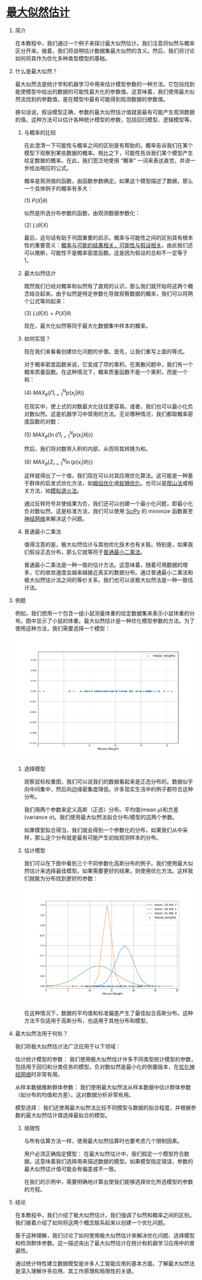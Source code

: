 # [最大似然估计](https://www.baeldung.com/cs/maximum-likelihood-estimation)

1. 简介

    在本教程中，我们通过一个例子来探讨最大似然估计。我们注意将似然与概率区分开来。接着，我们将说明估计数据集最大似然的含义。然后，我们将讨论如何将其作为优化多种类型模型的基础。

2. 什么是最大似然？

    最大似然法是统计学和机器学习中用来估计模型参数的一种方法。它包括找到能使模型中给出的数据的可能性最大化的参数值。这意味着，我们使用最大似然法找到的参数值，是在模型中最有可能得到观测数据的参数值。

    换句话说，假设模型正确，参数的最大似然估计值就是最有可能产生观测数据的值。这种方法可以估计各种统计模型的参数，包括回归模型、逻辑模型等。

    1. 与概率的比较

        在此澄清一下可能性与概率之间的区别是有帮助的。概率告诉我们在某个模型下观察到某些数据的概率。相比之下，可能性告诉我们某个模型产生给定数据的概率。在此，我们宽泛地使用 “概率” 一词来表达直觉，并进一步给出相应的公式。

        概率是观测值的函数，由函数参数确定。如果这个模型描述了数据，那么一个具体例子的概率有多大：

        (1)  $P(X | \theta)$

        似然是所选分布参数的函数，由观测数据参数化：

        (2)  $L(\theta | X)$

        最后，这句话有助于巩固重要的启示。概率与可能性之间的区别具有根本性的重要意义：[概率与可能的结果相关，可能性与假设相关](https://www.psychologicalscience.org/observer/bayes-for-beginners-probability-and-likelihood)。由此我们还可以推断，可能性不是概率密度函数。这是因为假设的总和不一定等于 1。

    2. 最大似然估计

        既然我们已经对概率和似然有了直观的认识，那么我们就开始将这两个概念结合起来。由于似然是特定参数化导致观察数据的概率，我们可以将两个公式等同起来：

        (3)  $L(\theta | X) = P(X|\theta)$

        现在，最大化似然等同于最大化数据集中样本的概率。

    3. 如何实现？

        现在我们来看看创建优化问题的步骤。首先，让我们重写上面的等式。

        对于概率密度函数来说，它变成了项的乘积。在离散问题中，我们有一个概率质量函数。在这种情况下，概率质量函数不是一个乘积，而是一个和：

        (4) $MAX_{\theta}\{ \Pi^{N}_{i=1} p(x_i|\theta)\}$

        在现实中，使上式的对数最大化往往更容易。或者，我们也可以最小化负对数似然。这是机器学习中常用的方法。无论哪种情况，我们都取概率密度函数的对数：

        (5)  $MAX_{\theta}\{ \ln(\Pi^{N}_{i=1} p(x_i|\theta))\}$

        然后，我们将对数带入积的内部，从而将其转换为和。

        (6)  $MAX_{\theta}\{ \Sigma^{N}_{i=1} \ln(p(x_i|\theta))\}$

        这样就得出了一个值，我们现在可以对其应用优化算法。这可能是一种基于群体的启发式优化方法，如[蛾焰优化](https://www.baeldung.com/cs/moth-flame-optimization)或[蚁狮优化](https://www.baeldung.com/cs/ant-lion-optimization)。也可以是[爬山法](https://www.baeldung.com/cs/hill-climbing-algorithm)或相关方法，如[模拟退火法](https://www.baeldung.com/java-simulated-annealing-for-traveling-salesman)。

        通过反转符号并使结果为负，我们还可以创建一个最小化问题，即最小化负对数似然。这是标准方法，我们可以使用 [SciPy](https://scipy.org/) 的 minimize 函数甚至[神经网络](https://www.baeldung.com/cs/mlp-vs-dnn)来解决这个问题。

    4. 普通最小二乘法

        值得注意的是，极大似然估计与其他优化技术也有关联。特别是，如果我们假设正态分布，那么它就等同于[普通最小二乘法](https://www.baeldung.com/cs/curve-fitting)。

        普通最小二乘法是一种一致的估计方法。这意味着，随着可用数据的增多，它的收敛速度会越来越接近真实的数据分布。通过普通最小二乘法和极大似然估计法之间的等价关系，我们也可以说极大似然法是一种一致估计法。

3. 例题

    例如，我们想用一个包含一组小鼠测量体重的给定数据集来表示小鼠体重的分布。图中显示了小鼠的体重。最大似然估计是一种优化模型参数的方法。为了使用这种方法，我们需要选择一个模型：

    ![数据集中的小鼠重量，重量沿 x 轴分布](pic/MouseWeights.webp)

    1. 选择模型

        观察鼠标权重图，我们可以说我们的数据看起来是正态分布的。数据似乎向中间集中，然后向边缘密集度降低。许多现实生活中的例子都符合这种分布。

        我们用两个参数来定义高斯（正态）分布。平均值(mean $\mu$)和方差(variance $\sigma$)。我们使用最大似然法拟合分布/模型的这两个参数。

        如果模型拟合得当，我们就会得到一个参数化的分布，如果我们从中采样，那么这个分布就是最有可能产生初始观测样本的分布。

    2. 估计模型

        我们可以在下图中看到三个不同参数化高斯分布的例子。我们使用最大似然估计来选择最佳模型。如果需要更好的结果，则使用优化方法。这样我们就能为分布找到更好的参数：

        ![绘有不同高斯曲线的小鼠权重图](pic/GaussianMouseWeights.png)

        在这种情况下，数据的平均值和标准偏差产生了最佳拟合高斯分布。这种方法不仅适用于高斯分布，也适用于其他分布和模型。

4. 最大似然法用于何处？

    我们将极大似然估计法广泛应用于以下领域：

    估计统计模型的参数： 我们使用极大似然估计许多不同类型统计模型的参数，包括用于回归和分类任务的模型。负对数似然是最小化的倒置版本，在[优化神经网络](https://www.baeldung.com/cs/cost-function-logistic-regression-logarithmic-expr)时非常有用。

    从样本数据推断群体参数： 我们使用最大似然法从样本数据中估计群体参数（如分布的均值和方差）。这对数据分析非常有用。

    模型选择： 我们还使用最大似然法比较不同模型与数据的拟合程度，并根据参数的最大似然估计值选择最拟合的模型。

    1. 局限性

        与所有估算方法一样，使用最大似然估算时也要考虑几个限制因素。

        用户必须正确指定模型： 在最大似然估计中，我们假定一个模型符合数据。这意味着我们选择用来描述数据的模型。如果模型指定错误，参数的最大似然估计值可能会有偏差或不一致。

        在我们的示例中，需要明确地计算出使我们能够选择优化所选模型的参数的方程。

5. 结论

    在本教程中，我们介绍了极大似然估计。我们强调了似然和概率之间的区别。我们接着介绍了如何将这两个概念联系起来以创建一个优化问题。

    基于这种理解，我们讨论了如何使用极大似然估计来解决优化问题、选择模型和检测群体参数。这一描述突出了最大似然估计在统计和机器学习应用中的普遍性。

    通过统计特性建立数据模型是许多人工智能应用的基本方面。了解最大似然法是深入理解许多应用、其工作原理和局限性的关键。
